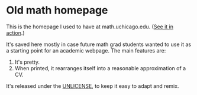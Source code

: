 Old math homepage
=================

This is the homepage I used to have at math.uchicago.edu.
([See it in action](https://pteromys.melonisland.net/math-home/).)

It's saved here mostly in case future math grad students wanted to use it as a
starting point for an academic webpage. The main features are:

1. It's pretty.
2. When printed, it rearranges itself into a reasonable approximation of a CV.

It's released under the [UNLICENSE](./UNLICENSE), to keep it easy to adapt and
remix.
